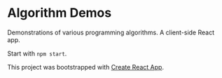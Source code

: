 # Algorithm Demos

Demonstrations of various programming algorithms. A client-side React app.

Start with `npm start`.

This project was bootstrapped with [Create React App](https://github.com/facebookincubator/create-react-app).
